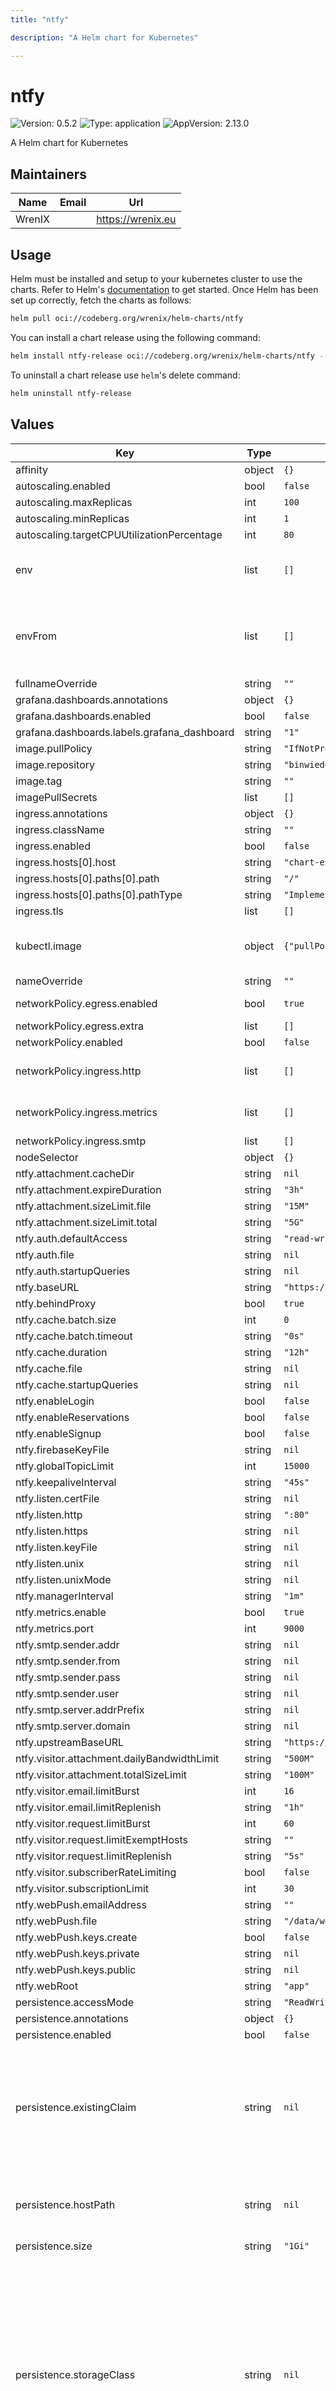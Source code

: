 ```yaml
---
title: "ntfy"

description: "A Helm chart for Kubernetes"

---
```


# ntfy

![Version: 0.5.2](https://img.shields.io/badge/Version-0.5.2-informational?style=flat-square) ![Type: application](https://img.shields.io/badge/Type-application-informational?style=flat-square) ![AppVersion: 2.13.0](https://img.shields.io/badge/AppVersion-2.13.0-informational?style=flat-square)

A Helm chart for Kubernetes

## Maintainers

| Name | Email | Url |
| ---- | ------ | --- |
| WrenIX |  | <https://wrenix.eu> |

## Usage

Helm must be installed and setup to your kubernetes cluster to use the charts.
Refer to Helm's [documentation](https://helm.sh/docs) to get started.
Once Helm has been set up correctly, fetch the charts as follows:

```bash
helm pull oci://codeberg.org/wrenix/helm-charts/ntfy
```

You can install a chart release using the following command:

```bash
helm install ntfy-release oci://codeberg.org/wrenix/helm-charts/ntfy --values values.yaml
```

To uninstall a chart release use `helm`'s delete command:

```bash
helm uninstall ntfy-release
```

## Values

| Key | Type | Default | Description |
|-----|------|---------|-------------|
| affinity | object | `{}` |  |
| autoscaling.enabled | bool | `false` |  |
| autoscaling.maxReplicas | int | `100` |  |
| autoscaling.minReplicas | int | `1` |  |
| autoscaling.targetCPUUtilizationPercentage | int | `80` |  |
| env | list | `[]` | set env in container for usage Environment variables |
| envFrom | list | `[]` | set envFrom in container for usage of ConfigMaps or Secrets as a bunch of Environment variables |
| fullnameOverride | string | `""` |  |
| grafana.dashboards.annotations | object | `{}` |  |
| grafana.dashboards.enabled | bool | `false` |  |
| grafana.dashboards.labels.grafana_dashboard | string | `"1"` |  |
| image.pullPolicy | string | `"IfNotPresent"` |  |
| image.repository | string | `"binwiederhier/ntfy"` |  |
| image.tag | string | `""` |  |
| imagePullSecrets | list | `[]` |  |
| ingress.annotations | object | `{}` |  |
| ingress.className | string | `""` |  |
| ingress.enabled | bool | `false` |  |
| ingress.hosts[0].host | string | `"chart-example.local"` |  |
| ingress.hosts[0].paths[0].path | string | `"/"` |  |
| ingress.hosts[0].paths[0].pathType | string | `"ImplementationSpecific"` |  |
| ingress.tls | list | `[]` |  |
| kubectl.image | object | `{"pullPolicy":"IfNotPresent","registry":"docker.io","repository":"bitnami/kubectl","tag":"1.33.2"}` | image needed for setup (store generated VAPID / WebPush keys) |
| nameOverride | string | `""` |  |
| networkPolicy.egress.enabled | bool | `true` | activate egress no networkpolicy |
| networkPolicy.egress.extra | list | `[]` | egress rules |
| networkPolicy.enabled | bool | `false` |  |
| networkPolicy.ingress.http | list | `[]` | ingress for http port (e.g. ingress-controller) |
| networkPolicy.ingress.metrics | list | `[]` | ingress for metrics port (e.g. prometheus) |
| networkPolicy.ingress.smtp | list | `[]` | ingress for smtp |
| nodeSelector | object | `{}` |  |
| ntfy.attachment.cacheDir | string | `nil` |  |
| ntfy.attachment.expireDuration | string | `"3h"` |  |
| ntfy.attachment.sizeLimit.file | string | `"15M"` |  |
| ntfy.attachment.sizeLimit.total | string | `"5G"` |  |
| ntfy.auth.defaultAccess | string | `"read-write"` |  |
| ntfy.auth.file | string | `nil` |  |
| ntfy.auth.startupQueries | string | `nil` |  |
| ntfy.baseURL | string | `"https://ntfy.example.org"` |  |
| ntfy.behindProxy | bool | `true` |  |
| ntfy.cache.batch.size | int | `0` |  |
| ntfy.cache.batch.timeout | string | `"0s"` |  |
| ntfy.cache.duration | string | `"12h"` |  |
| ntfy.cache.file | string | `nil` |  |
| ntfy.cache.startupQueries | string | `nil` |  |
| ntfy.enableLogin | bool | `false` |  |
| ntfy.enableReservations | bool | `false` |  |
| ntfy.enableSignup | bool | `false` |  |
| ntfy.firebaseKeyFile | string | `nil` |  |
| ntfy.globalTopicLimit | int | `15000` |  |
| ntfy.keepaliveInterval | string | `"45s"` |  |
| ntfy.listen.certFile | string | `nil` |  |
| ntfy.listen.http | string | `":80"` |  |
| ntfy.listen.https | string | `nil` |  |
| ntfy.listen.keyFile | string | `nil` |  |
| ntfy.listen.unix | string | `nil` |  |
| ntfy.listen.unixMode | string | `nil` |  |
| ntfy.managerInterval | string | `"1m"` |  |
| ntfy.metrics.enable | bool | `true` |  |
| ntfy.metrics.port | int | `9000` |  |
| ntfy.smtp.sender.addr | string | `nil` |  |
| ntfy.smtp.sender.from | string | `nil` |  |
| ntfy.smtp.sender.pass | string | `nil` |  |
| ntfy.smtp.sender.user | string | `nil` |  |
| ntfy.smtp.server.addrPrefix | string | `nil` |  |
| ntfy.smtp.server.domain | string | `nil` |  |
| ntfy.upstreamBaseURL | string | `"https://ntfy.sh"` |  |
| ntfy.visitor.attachment.dailyBandwidthLimit | string | `"500M"` |  |
| ntfy.visitor.attachment.totalSizeLimit | string | `"100M"` |  |
| ntfy.visitor.email.limitBurst | int | `16` |  |
| ntfy.visitor.email.limitReplenish | string | `"1h"` |  |
| ntfy.visitor.request.limitBurst | int | `60` |  |
| ntfy.visitor.request.limitExemptHosts | string | `""` |  |
| ntfy.visitor.request.limitReplenish | string | `"5s"` |  |
| ntfy.visitor.subscriberRateLimiting | bool | `false` |  |
| ntfy.visitor.subscriptionLimit | int | `30` |  |
| ntfy.webPush.emailAddress | string | `""` |  |
| ntfy.webPush.file | string | `"/data/webpush.db"` |  |
| ntfy.webPush.keys.create | bool | `false` |  |
| ntfy.webPush.keys.private | string | `nil` |  |
| ntfy.webPush.keys.public | string | `nil` |  |
| ntfy.webRoot | string | `"app"` |  |
| persistence.accessMode | string | `"ReadWriteOnce"` |  |
| persistence.annotations | object | `{}` |  |
| persistence.enabled | bool | `false` |  |
| persistence.existingClaim | string | `nil` | A manually managed Persistent Volume and Claim Requires persistence.enabled: true If defined, PVC must be created manually before volume will be bound |
| persistence.hostPath | string | `nil` | Create a PV on Node with given hostPath storageClass has to be manual |
| persistence.size | string | `"1Gi"` |  |
| persistence.storageClass | string | `nil` | data Persistent Volume Storage Class If defined, storageClassName: <storageClass> If set to "-", storageClassName: "", which disables dynamic provisioning If undefined (the default) or set to null, no storageClassName spec is   set, choosing the default provisioner.  (gp2 on AWS, standard on   GKE, AWS & OpenStack) |
| podAnnotations | object | `{}` |  |
| podLabels | object | `{}` |  |
| podSecurityContext | object | `{}` | set securityContext on pod level |
| prometheus.rules.additionalRules | list | `[]` |  |
| prometheus.rules.enabled | bool | `false` |  |
| prometheus.rules.labels | object | `{}` |  |
| prometheus.servicemonitor.enabled | bool | `false` |  |
| prometheus.servicemonitor.labels | object | `{}` |  |
| replicaCount | int | `1` |  |
| resources | object | `{}` |  |
| securityContext | object | `{}` | set securityContext on container level |
| service.http.port | int | `80` |  |
| service.http.type | string | `"ClusterIP"` |  |
| service.smtp.enabled | bool | `false` |  |
| service.smtp.port | int | `25` |  |
| service.smtp.type | string | `"LoadBalancer"` |  |
| serviceAccount.annotations | object | `{}` |  |
| serviceAccount.create | bool | `true` |  |
| serviceAccount.name | string | `""` |  |
| tolerations | list | `[]` |  |
| updateStrategy.type | string | `"Recreate"` |  |

Autogenerated from chart metadata using [helm-docs](https://github.com/norwoodj/helm-docs)
